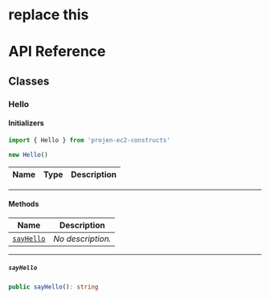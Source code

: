 # replace this
# API Reference <a name="API Reference" id="api-reference"></a>



## Classes <a name="Classes" id="Classes"></a>

### Hello <a name="Hello" id="projen-ec2-constructs.Hello"></a>

#### Initializers <a name="Initializers" id="projen-ec2-constructs.Hello.Initializer"></a>

```typescript
import { Hello } from 'projen-ec2-constructs'

new Hello()
```

| **Name** | **Type** | **Description** |
| --- | --- | --- |

---

#### Methods <a name="Methods" id="Methods"></a>

| **Name** | **Description** |
| --- | --- |
| <code><a href="#projen-ec2-constructs.Hello.sayHello">sayHello</a></code> | *No description.* |

---

##### `sayHello` <a name="sayHello" id="projen-ec2-constructs.Hello.sayHello"></a>

```typescript
public sayHello(): string
```





